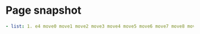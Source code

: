# Page snapshot

```yaml
- list: 1. e4 move0 move1 move2 move3 move4 move5 move6 move7 move8 move9
```